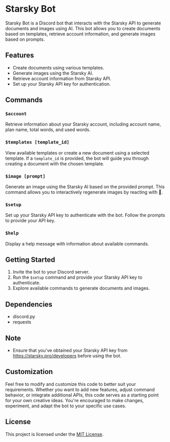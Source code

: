 # Starsky Bot

Starsky Bot is a Discord bot that interacts with the Starsky API to generate documents and images using AI. This bot allows you to create documents based on templates, retrieve account information, and generate images based on prompts.

## Features

- Create documents using various templates.
- Generate images using the Starsky AI.
- Retrieve account information from Starsky API.
- Set up your Starsky API key for authentication.

## Commands

### `$account`

Retrieve information about your Starsky account, including account name, plan name, total words, and used words.

### `$templates [template_id]`

View available templates or create a new document using a selected template. If a `template_id` is provided, the bot will guide you through creating a document with the chosen template.

### `$image [prompt]`

Generate an image using the Starsky AI based on the provided prompt. This command allows you to interactively regenerate images by reacting with 🔄.

### `$setup`

Set up your Starsky API key to authenticate with the bot. Follow the prompts to provide your API key.

### `$help`

Display a help message with information about available commands.

## Getting Started

1. Invite the bot to your Discord server.
2. Run the `$setup` command and provide your Starsky API key to authenticate.
3. Explore available commands to generate documents and images.

## Dependencies

- discord.py
- requests

## Note

- Ensure that you've obtained your Starsky API key from https://starsky.pro/developers before using the bot.

## Customization

Feel free to modify and customize this code to better suit your requirements. Whether you want to add new features, adjust command behavior, or integrate additional APIs, this code serves as a starting point for your own creative ideas. You're encouraged to make changes, experiment, and adapt the bot to your specific use cases.

## License

This project is licensed under the [MIT License](LICENSE).


